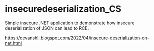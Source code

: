 # insecuredeserialization_CS

Simple insecure .NET application to demonstrate how insecure deserialization of JSON can lead to RCE.

https://devanshll.blogspot.com/2022/04/insecure-deserialization-on-net.html
